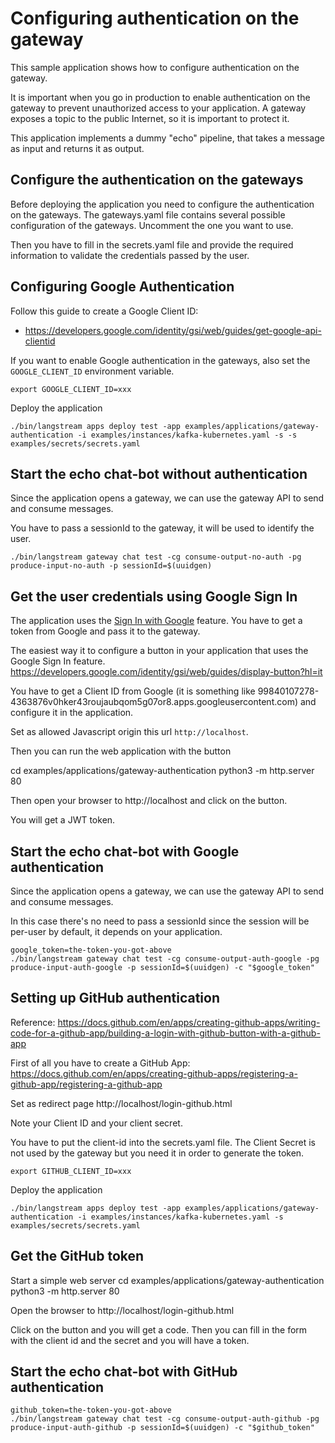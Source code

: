 # Configuring authentication on the gateway

This sample application shows how to configure authentication on the gateway.

It is important when you go in production to enable authentication on the gateway to prevent unauthorized access to your application.
A gateway exposes a topic to the public Internet, so it is important to protect it.

This application implements a dummy "echo" pipeline, that takes a message as input and returns it as output.

## Configure the authentication on the gateways

Before deploying the application you need to configure the authentication on the gateways.
The gateways.yaml file contains several possible configuration of the gateways.
Uncomment the one you want to use.

Then you have to fill in the secrets.yaml file and provide the required information to validate the credentials
passed by the user.

## Configuring Google Authentication

Follow this guide to create a Google Client ID:
- https://developers.google.com/identity/gsi/web/guides/get-google-api-clientid

If you want to enable Google authentication in the gateways, also set the `GOOGLE_CLIENT_ID` environment variable.

```
export GOOGLE_CLIENT_ID=xxx
```

Deploy the application

```
./bin/langstream apps deploy test -app examples/applications/gateway-authentication -i examples/instances/kafka-kubernetes.yaml -s -s examples/secrets/secrets.yaml
```

## Start the echo chat-bot without authentication
Since the application opens a gateway, we can use the gateway API to send and consume messages.

You have to pass a sessionId to the gateway, it will be used to identify the user.

```
./bin/langstream gateway chat test -cg consume-output-no-auth -pg produce-input-no-auth -p sessionId=$(uuidgen)
```

## Get the user credentials using Google Sign In

The application uses the [Sign In with Google](https://developers.google.com/identity/gsi/web/guides/overview) feature.
You have to get a token from Google and pass it to the gateway.

The easiest way it to configure a button in your application that uses the Google Sign In feature.
https://developers.google.com/identity/gsi/web/guides/display-button?hl=it

You have to get a Client ID from Google (it is something like 99840107278-4363876v0hker43roujaubqom5g07or8.apps.googleusercontent.com)
and configure it in the application.

Set as allowed Javascript origin this url `http://localhost`.

Then you can run the web application with the button 

cd examples/applications/gateway-authentication
python3 -m http.server 80

Then open your browser to http://localhost and click on the button.

You will get a JWT token.


## Start the echo chat-bot with Google authentication
Since the application opens a gateway, we can use the gateway API to send and consume messages.

In this case there's no need to pass a sessionId since the session will be per-user by default,
it depends on your application.

```
google_token=the-token-you-got-above
./bin/langstream gateway chat test -cg consume-output-auth-google -pg produce-input-auth-google -p sessionId=$(uuidgen) -c "$google_token"
```

## Setting up GitHub authentication

Reference: https://docs.github.com/en/apps/creating-github-apps/writing-code-for-a-github-app/building-a-login-with-github-button-with-a-github-app

First of all you have to create a GitHub App:
https://docs.github.com/en/apps/creating-github-apps/registering-a-github-app/registering-a-github-app

Set as redirect page http://localhost/login-github.html

Note your Client ID and your client secret.

You have to put the client-id into the secrets.yaml file.
The Client Secret is not used by the gateway but you need it in order to generate the token.

```
export GITHUB_CLIENT_ID=xxx
```

Deploy the application

```
./bin/langstream apps deploy test -app examples/applications/gateway-authentication -i examples/instances/kafka-kubernetes.yaml -s examples/secrets/secrets.yaml
```

## Get the GitHub token

Start a simple web server
cd examples/applications/gateway-authentication
python3 -m http.server 80

Open the browser to http://localhost/login-github.html

Click on the button and you will get a code.
Then you can fill in the form with the client id and the secret and you will have a token.

## Start the echo chat-bot with GitHub authentication
```
github_token=the-token-you-got-above
./bin/langstream gateway chat test -cg consume-output-auth-github -pg produce-input-auth-github -p sessionId=$(uuidgen) -c "$github_token"
```

